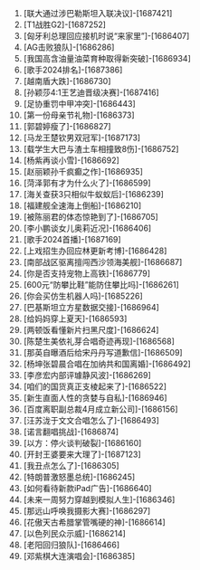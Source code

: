 
1. [联大通过涉巴勒斯坦入联决议]-[1687421]
1. [T1战胜G2]-[1687252]
1. [匈牙利总理回应接机时说“来家里”]-[1686407]
1. [AG击败狼队]-[1686286]
1. [我国高含油量油菜育种取得新突破]-[1686934]
1. [歌手2024排名]-[1687386]
1. [越南盾大跌]-[1686730]
1. [孙颖莎4:1王艺迪晋级决赛]-[1687416]
1. [足协重罚中甲冲突]-[1686443]
1. [第一份母亲节礼物]-[1686373]
1. [郭碧婷瘦了]-[1686827]
1. [马龙王楚钦男双冠军]-[1687173]
1. [载学生大巴与渣土车相撞致8伤]-[1686752]
1. [杨紫再谈小雪]-[1686692]
1. [赵丽颖孙千疯癫之作]-[1686935]
1. [菏泽郭有才为什么火了]-[1686599]
1. [海关查获3只相似牛蚁蚁后]-[1686239]
1. [福建舰全速海上倒船]-[1686210]
1. [被陈丽君的体态惊艳到了]-[1686705]
1. [李小鹏谈女儿奥莉近况]-[1686406]
1. [歌手2024首播]-[1687169]
1. [上戏招生办回应林更新考博]-[1686428]
1. [南部战区驱离擅闯西沙领海美舰]-[1686687]
1. [你是否支持宠物上高铁]-[1686779]
1. [600元“防攀比鞋”能防住攀比吗]-[1686261]
1. [你会买仿生机器人吗]-[1685226]
1. [巴基斯坦立方星数据交接]-[1686964]
1. [给妈妈穿上夏天]-[1686593]
1. [两顿饭看懂新片扫黑尺度]-[1686624]
1. [陈楚生美依礼芽合唱奇迹再现]-[1686568]
1. [那英自曝酒后给宋丹丹写道歉信]-[1686509]
1. [杨坤张碧晨合唱在加纳共和国离婚]-[1686492]
1. [李彦宏内部评璩静风波]-[1686269]
1. [咱们的国货真正支棱起来了]-[1686522]
1. [新生直面人性的贪婪与自私]-[1686946]
1. [百度离职副总裁4月成立新公司]-[1686156]
1. [汪苏泷于文文合唱怎么了]-[1686493]
1. [诺言翻唱挑战]-[1686874]
1. [以方：停火谈判破裂]-[1686160]
1. [开封王婆要来大理了]-[1687123]
1. [我丑点怎么了]-[1686305]
1. [特朗普激怒墨总统]-[1686245]
1. [如何看待新款iPad广告]-[1686640]
1. [未来一周努力穿越到模拟人生]-[1686346]
1. [那远山呼唤我摄影大赛]-[1686297]
1. [花傲天古希腊掌管嘴硬的神]-[1686614]
1. [以色列民众示威]-[1686214]
1. [老阳回归狼队]-[1686466]
1. [邓紫棋大连演唱会]-[1686385]